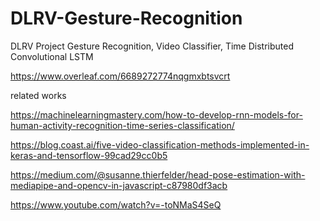 # DLRV-Gesture-Recognition
DLRV Project Gesture Recognition, Video Classifier, Time Distributed Convolutional LSTM

https://www.overleaf.com/6689272774nqgmxbtsvcrt

related works

https://machinelearningmastery.com/how-to-develop-rnn-models-for-human-activity-recognition-time-series-classification/


https://blog.coast.ai/five-video-classification-methods-implemented-in-keras-and-tensorflow-99cad29cc0b5

https://medium.com/@susanne.thierfelder/head-pose-estimation-with-mediapipe-and-opencv-in-javascript-c87980df3acb

https://www.youtube.com/watch?v=-toNMaS4SeQ
